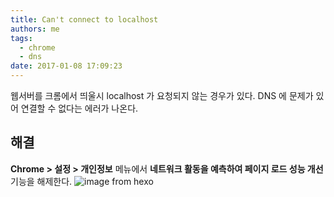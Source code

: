```yaml
---
title: Can't connect to localhost
authors: me
tags:
  - chrome
  - dns
date: 2017-01-08 17:09:23
---
```


웹서버를 크롬에서 띄울시 localhost 가 요청되지 않는 경우가 있다.
DNS 에 문제가 있어 연결할 수 없다는 에러가 나온다.

## 해결

**Chrome > 설정 > 개인정보** 메뉴에서 **네트워크 활동을 예측하여 페이지 로드 성능 개선** 기능을 해제한다.
![image from hexo](https://i.imgur.com/V8u3jUM.png)
